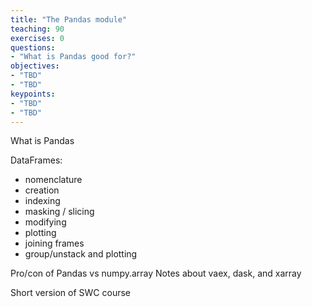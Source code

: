 ```yaml
---
title: "The Pandas module"
teaching: 90
exercises: 0
questions:
- "What is Pandas good for?"
objectives:
- "TBD"
- "TBD"
keypoints:
- "TBD"
- "TBD"
---
```


What is Pandas

DataFrames:
- nomenclature
- creation
- indexing
- masking / slicing
- modifying
- plotting
- joining frames
- group/unstack and plotting


Pro/con of Pandas vs numpy.array
Notes about vaex, dask, and xarray


Short version of SWC course